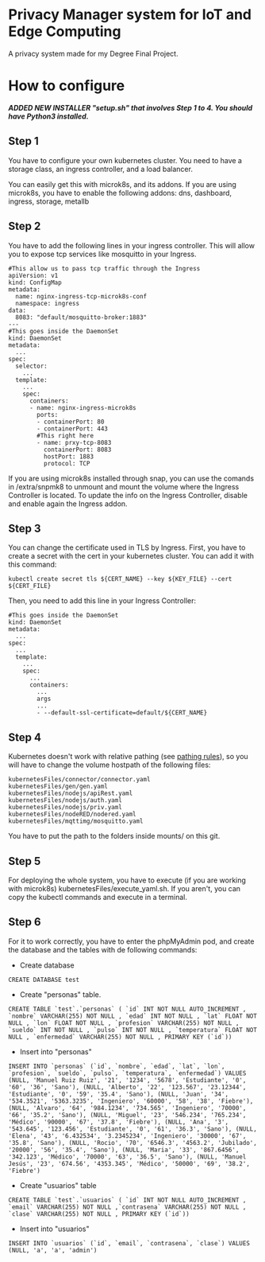# Privacy Manager system for IoT and Edge Computing
A privacy system made for my Degree Final Project.

# How to configure

***ADDED NEW INSTALLER "setup.sh" that involves Step 1 to 4. You should have Python3 installed.***

## Step 1

You have to configure your own kubernetes cluster. You need to have a storage class, an ingress controller, and a load balancer.

You can easily get this with microk8s, and its addons. If you are using microk8s, you have to enable the following addons: dns, dashboard, ingress, storage, metallb

## Step 2
You have to add the following lines in your ingress controller. This will allow you to expose tcp services like mosquitto in your Ingress.

```
#This allow us to pass tcp traffic through the Ingress
apiVersion: v1
kind: ConfigMap
metadata:
  name: nginx-ingress-tcp-microk8s-conf
  namespace: ingress
data:
  8083: "default/mosquitto-broker:1883"
---
#This goes inside the DaemonSet
kind: DaemonSet
metadata:
  ...
spec:
  selector:
    ...
  template:
    ...
    spec:
      containers:
      - name: nginx-ingress-microk8s
        ports:
        - containerPort: 80
        - containerPort: 443
        #This right here
        - name: prxy-tcp-8083
          containerPort: 8083
          hostPort: 1883
          protocol: TCP

```
If you are using microk8s installed through snap, you can use the comands in /extra/snpmk8 to unmount and mount the volume where the Ingress Controller is located. To update the info on the Ingress Controller, disable and enable again the Ingress addon.

## Step 3

You can change the certificate used in TLS by Ingress.
First, you have to create a secret with the cert in your kubernetes cluster. You can add it with this command:
```
kubectl create secret tls ${CERT_NAME} --key ${KEY_FILE} --cert ${CERT_FILE}
```

Then, you need to add this line in your Ingress Controller:
```
#This goes inside the DaemonSet
kind: DaemonSet
metadata:
  ...
spec:
  ...
  template:
    ...
    spec:
      ...
      containers:
        ...
        args
        ...
        - --default-ssl-certificate=default/${CERT_NAME}
```


## Step 4
Kubernetes doesn't work with relative pathing (see [pathing rules](https://github.com/kubernetes/kubernetes/pull/20328/files)), so you will have to change the volume hostpath of the following files:

```
kubernetesFiles/connector/connector.yaml
kubernetesFiles/gen/gen.yaml
kubernetesFiles/nodejs/apiRest.yaml
kubernetesFiles/nodejs/auth.yaml
kubernetesFiles/nodejs/priv.yaml
kubernetesFiles/nodeRED/nodered.yaml
kubernetesFiles/mqttimg/mosquitto.yaml
```

You have to put the path to the folders inside mounts/ on this git.

## Step 5
For deploying the whole system, you have to execute (if you are working with microk8s) kubernetesFiles/execute_yaml.sh. If you aren't, you can copy the kubectl commands and execute in a terminal.

## Step 6
For it to work correctly, you have to enter the phpMyAdmin pod, and create the database and the tables with de following commands:

- Create database
```
CREATE DATABASE test
```
- Create "personas" table.
```
CREATE TABLE `test`.`personas` ( `id` INT NOT NULL AUTO_INCREMENT , `nombre` VARCHAR(255) NOT NULL , `edad` INT NOT NULL , `lat` FLOAT NOT NULL , `lon` FLOAT NOT NULL , `profesion` VARCHAR(255) NOT NULL , `sueldo` INT NOT NULL , `pulso` INT NOT NULL , `temperatura` FLOAT NOT NULL , `enfermedad` VARCHAR(255) NOT NULL , PRIMARY KEY (`id`))
```
- Insert into "personas"
```
INSERT INTO `personas` (`id`, `nombre`, `edad`, `lat`, `lon`, `profesion`, `sueldo`, `pulso`, `temperatura`, `enfermedad`) VALUES (NULL, 'Manuel Ruiz Ruiz', '21', '1234', '5678', 'Estudiante', '0', '60', '36', 'Sano'), (NULL, 'Alberto', '22', '123.567', '23.12344', 'Estudiante', '0', '59', '35.4', 'Sano'), (NULL, 'Juan', '34', '534.3521', '5363.3235', 'Ingeniero', '60000', '58', '38', 'Fiebre'), (NULL, 'Alvaro', '64', '984.1234', '734.565', 'Ingeniero', '70000', '66', '35.2', 'Sano'), (NULL, 'Miguel', '23', '546.234', '765.234', 'Médico', '90000', '67', '37.8', 'Fiebre'), (NULL, 'Ana', '3', '543.645', '123.456', 'Estudiante', '0', '61', '36.3', 'Sano'), (NULL, 'Elena', '43', '6.432534', '3.2345234', 'Ingeniero', '30000', '67', '35.8', 'Sano'), (NULL, 'Rocio', '70', '6546.3', '4563.2', 'Jubilado', '20000', '56', '35.4', 'Sano'), (NULL, 'Maria', '33', '867.6456', '342.123', 'Médico', '70000', '63', '36.5', 'Sano'), (NULL, 'Manuel Jesús', '23', '674.56', '4353.345', 'Médico', '50000', '69', '38.2', 'Fiebre') 
```
- Create "usuarios" table
```
CREATE TABLE `test`.`usuarios` ( `id` INT NOT NULL AUTO_INCREMENT , `email` VARCHAR(255) NOT NULL ,`contrasena` VARCHAR(255) NOT NULL , `clase` VARCHAR(255) NOT NULL , PRIMARY KEY (`id`))
```
- Insert into "usuarios"
```
INSERT INTO `usuarios` (`id`, `email`, `contrasena`, `clase`) VALUES (NULL, 'a', 'a', 'admin') 
```
